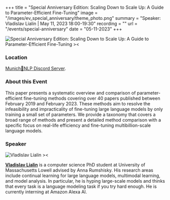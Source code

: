 +++
title = "Special Anniversary Edition: Scaling Down to Scale Up: A Guide to Parameter-Efficient Fine-Tuning"
image = "/images/ev_special_anniversary/theme_photo.png"
summary = "Speaker: Vladislav Lialin | May 11, 2023 18:00-19:30"
recording = ""
url = "/events/special-anniversary"
date = "05-11-2023"
+++


<!--more-->

![Special Anniversary Edition: Scaling Down to Scale Up: A Guide to Parameter-Efficient Fine-Tuning ><](/images/ev_special_anniversary/theme_photo.png)

### Location

[Munich🥨NLP Discord Server](https://discord.gg/w3rEmjhdJJ?event=1094126404548972565).


### About this Event

This paper presents a systematic overview and comparison of parameter-efficient fine-tuning methods covering over 40 papers published between February 2019 and February 2023. These methods aim to resolve the infeasibility and impracticality of fine-tuning large language models by only training a small set of parameters. We provide a taxonomy that covers a broad range of methods and present a detailed method comparison with a specific focus on real-life efficiency and fine-tuning multibillion-scale language models.

### Speaker

![Vladislav Lialin ><](https://vladlialin.com/images/avatar.jpg)

[**Vladislav Lialin**](https://vladlialin.com/) is a computer science PhD student at University of Massachusetts Lowell advised by Anna Rumshisky. His research areas include continual learning for large language models, multimodal learning, and model analysis. In particular, he is hyping large-scale models and thinks that every task is a language modeling task if you try hard enough. He is currently interning at Amazon Alexa AI.
